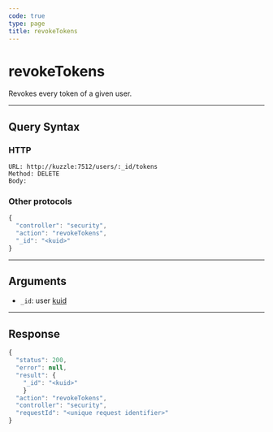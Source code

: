 ```yaml
---
code: true
type: page
title: revokeTokens
---
```


# revokeTokens



Revokes every token of a given user.

---

## Query Syntax

### HTTP

```http
URL: http://kuzzle:7512/users/:_id/tokens
Method: DELETE
Body:
```

### Other protocols

```js
{
  "controller": "security",
  "action": "revokeTokens",
  "_id": "<kuid>"
}
```

---

## Arguments

- `_id`: user [kuid](/core/1/guides/kuzzle-depth/authentication/#the-kuzzle-user-identifier)

---

## Response

```js
{
  "status": 200,
  "error": null,
  "result": {
    "_id": "<kuid>"
    }
  "action": "revokeTokens",
  "controller": "security",
  "requestId": "<unique request identifier>"
}
```
